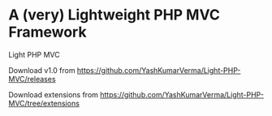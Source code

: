# A (very) Lightweight PHP MVC Framework
Light PHP MVC


Download v1.0 from https://github.com/YashKumarVerma/Light-PHP-MVC/releases

Download extensions from https://github.com/YashKumarVerma/Light-PHP-MVC/tree/extensions
